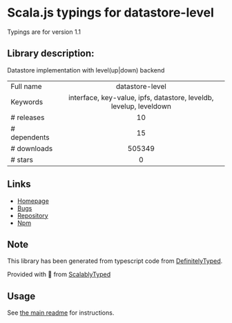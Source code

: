 
# Scala.js typings for datastore-level

Typings are for version 1.1

## Library description:
Datastore implementation with level(up|down) backend

|                    |                 |
| ------------------ | :-------------: |
| Full name          | datastore-level |
| Keywords           | interface, key-value, ipfs, datastore, leveldb, levelup, leveldown |
| # releases         | 10 |
| # dependents       | 15 |
| # downloads        | 505349 |
| # stars            | 0 |

## Links
- [Homepage](https://github.com/ipfs/js-datastore-level#readme)
- [Bugs](https://github.com/ipfs/js-datastore-level/issues)
- [Repository](https://github.com/ipfs/js-datastore-level)
- [Npm](https://www.npmjs.com/package/datastore-level)
    


## Note
This library has been generated from typescript code from [DefinitelyTyped](https://definitelytyped.org).

Provided with :purple_heart: from [ScalablyTyped](https://github.com/oyvindberg/ScalablyTyped)

## Usage
See [the main readme](../../readme.md) for instructions.


